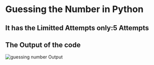 <H1>Guessing the Number in Python</H1>
<H2>It has the Limitted Attempts only:5 Attempts</H2>
<H2>The Output of the code</H2>

![guessing number Output](https://github.com/user-attachments/assets/88904b45-7725-417d-8213-e36b937fd489)

